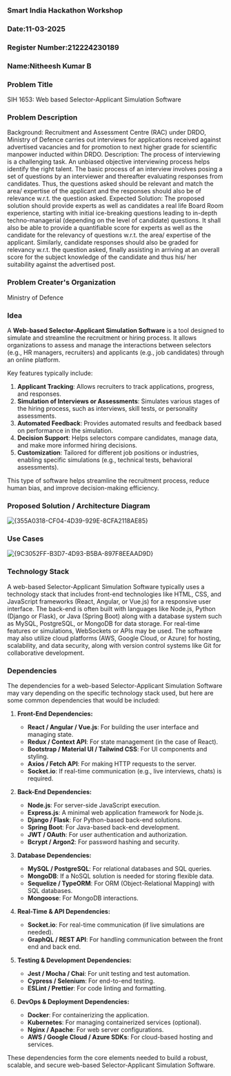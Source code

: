 ### Smart India Hackathon Workshop

### Date:11-03-2025

### Register Number:212224230189

### Name:Nitheesh Kumar B

### Problem Title
SIH 1653: Web based Selector-Applicant Simulation Software

### Problem Description
Background: Recruitment and Assessment Centre (RAC) under DRDO, Ministry of Defence carries out interviews for applications received against advertised vacancies and for promotion to next higher grade for scientific manpower inducted within DRDO. Description: The process of interviewing is a challenging task. An unbiased objective interviewing process helps identify the right talent. The basic process of an interview involves posing a set of questions by an interviewer and thereafter evaluating responses from candidates. Thus, the questions asked should be relevant and match the area/ expertise of the applicant and the responses should also be of relevance w.r.t. the question asked. Expected Solution: The proposed solution should provide experts as well as candidates a real life Board Room experience, starting with initial ice-breaking questions leading to in-depth techno-managerial (depending on the level of candidate) questions. It shall also be able to provide a quantifiable score for experts as well as the candidate for the relevancy of questions w.r.t. the area/ expertise of the applicant. Similarly, candidate responses should also be graded for relevancy w.r.t. the question asked, finally assisting in arriving at an overall score for the subject knowledge of the candidate and thus his/ her suitability against the advertised post.

### Problem Creater's Organization
Ministry of Defence

### Idea

A **Web-based Selector-Applicant Simulation Software** is a tool designed to simulate and streamline the recruitment or hiring process. It allows organizations to assess and manage the interactions between selectors (e.g., HR managers, recruiters) and applicants (e.g., job candidates) through an online platform. 

Key features typically include:
1. **Applicant Tracking**: Allows recruiters to track applications, progress, and responses.
2. **Simulation of Interviews or Assessments**: Simulates various stages of the hiring process, such as interviews, skill tests, or personality assessments.
3. **Automated Feedback**: Provides automated results and feedback based on performance in the simulation.
4. **Decision Support**: Helps selectors compare candidates, manage data, and make more informed hiring decisions.
5. **Customization**: Tailored for different job positions or industries, enabling specific simulations (e.g., technical tests, behavioral assessments).

This type of software helps streamline the recruitment process, reduce human bias, and improve decision-making efficiency.


### Proposed Solution / Architecture Diagram

![{355A0318-CF04-4D39-929E-8CFA2118AE85}](https://github.com/user-attachments/assets/c87739c1-0ade-410d-b4c8-cb800a1df1f7)

### Use Cases

![{9C3052FF-B3D7-4D93-B5BA-897F8EEAAD9D}](https://github.com/user-attachments/assets/0b597bad-728d-43eb-a664-43aa1416eff4)


### Technology Stack

A web-based Selector-Applicant Simulation Software typically uses a technology stack that includes front-end technologies like HTML, CSS, and JavaScript frameworks (React, Angular, or Vue.js) for a responsive user interface. The back-end is often built with languages like Node.js, Python (Django or Flask), or Java (Spring Boot) along with a database system such as MySQL, PostgreSQL, or MongoDB for data storage. For real-time features or simulations, WebSockets or APIs may be used. The software may also utilize cloud platforms (AWS, Google Cloud, or Azure) for hosting, scalability, and data security, along with version control systems like Git for collaborative development.

### Dependencies

The dependencies for a web-based Selector-Applicant Simulation Software may vary depending on the specific technology stack used, but here are some common dependencies that would be included:

1. **Front-End Dependencies:**
   - **React / Angular / Vue.js**: For building the user interface and managing state.
   - **Redux / Context API**: For state management (in the case of React).
   - **Bootstrap / Material UI / Tailwind CSS**: For UI components and styling.
   - **Axios / Fetch API**: For making HTTP requests to the server.
   - **Socket.io**: If real-time communication (e.g., live interviews, chats) is required.

2. **Back-End Dependencies:**
   - **Node.js**: For server-side JavaScript execution.
   - **Express.js**: A minimal web application framework for Node.js.
   - **Django / Flask**: For Python-based back-end solutions.
   - **Spring Boot**: For Java-based back-end development.
   - **JWT / OAuth**: For user authentication and authorization.
   - **Bcrypt / Argon2**: For password hashing and security.

3. **Database Dependencies:**
   - **MySQL / PostgreSQL**: For relational databases and SQL queries.
   - **MongoDB**: If a NoSQL solution is needed for storing flexible data.
   - **Sequelize / TypeORM**: For ORM (Object-Relational Mapping) with SQL databases.
   - **Mongoose**: For MongoDB interactions.

4. **Real-Time & API Dependencies:**
   - **Socket.io**: For real-time communication (if live simulations are needed).
   - **GraphQL / REST API**: For handling communication between the front end and back end.
   
5. **Testing & Development Dependencies:**
   - **Jest / Mocha / Chai**: For unit testing and test automation.
   - **Cypress / Selenium**: For end-to-end testing.
   - **ESLint / Prettier**: For code linting and formatting.

6. **DevOps & Deployment Dependencies:**
   - **Docker**: For containerizing the application.
   - **Kubernetes**: For managing containerized services (optional).
   - **Nginx / Apache**: For web server configurations.
   - **AWS / Google Cloud / Azure SDKs**: For cloud-based hosting and services.

These dependencies form the core elements needed to build a robust, scalable, and secure web-based Selector-Applicant Simulation Software.

